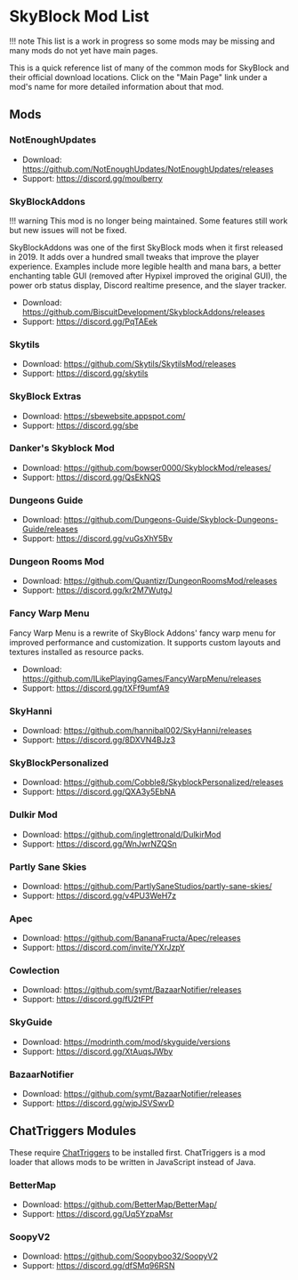 # SkyBlock Mod List
!!! note
    This list is a work in progress so some mods may be missing and many mods do not yet have main pages.

This is a quick reference list of many of the common mods for SkyBlock and their official download locations.
Click on the "Main Page" link under a mod's name for more detailed information about that mod.

## Mods

### NotEnoughUpdates
- Download: https://github.com/NotEnoughUpdates/NotEnoughUpdates/releases
- Support: https://discord.gg/moulberry

### SkyBlockAddons
!!! warning
    This mod is no longer being maintained. Some features still work but new issues will not be fixed.

SkyBlockAddons was one of the first SkyBlock mods when it first released in 2019. It adds over a hundred small tweaks that improve the player experience. Examples include more legible health and mana bars, a better enchanting table GUI (removed after Hypixel improved the original GUI), the power orb status display, Discord realtime presence, and the slayer tracker.

- Download: https://github.com/BiscuitDevelopment/SkyblockAddons/releases
- Support: https://discord.gg/PqTAEek

### Skytils
- Download: https://github.com/Skytils/SkytilsMod/releases
- Support: https://discord.gg/skytils

### SkyBlock Extras
- Download: https://sbewebsite.appspot.com/
- Support: https://discord.gg/sbe

### Danker's Skyblock Mod
- Download: https://github.com/bowser0000/SkyblockMod/releases/
- Support: https://discord.gg/QsEkNQS

### Dungeons Guide
- Download: https://github.com/Dungeons-Guide/Skyblock-Dungeons-Guide/releases
- Support: https://discord.gg/vuGsXhY5Bv

### Dungeon Rooms Mod
- Download: https://github.com/Quantizr/DungeonRoomsMod/releases
- Support: https://discord.gg/kr2M7WutgJ

### Fancy Warp Menu
Fancy Warp Menu is a rewrite of SkyBlock Addons' fancy warp menu for improved performance and customization. It supports custom layouts and textures installed as resource packs.

- Download: https://github.com/ILikePlayingGames/FancyWarpMenu/releases
- Support: https://discord.gg/tXFf9umfA9

### SkyHanni
- Download: https://github.com/hannibal002/SkyHanni/releases
- Support: https://discord.gg/8DXVN4BJz3

### SkyBlockPersonalized
- Download: https://github.com/Cobble8/SkyblockPersonalized/releases
- Support: https://discord.gg/QXA3y5EbNA

### Dulkir Mod
- Download: https://github.com/inglettronald/DulkirMod
- Support: https://discord.gg/WnJwrNZQSn

### Partly Sane Skies
- Download: https://github.com/PartlySaneStudios/partly-sane-skies/
- Support: https://discord.gg/v4PU3WeH7z

### Apec
- Download: https://github.com/BananaFructa/Apec/releases
- Support: https://discord.com/invite/YXrJzpY

### Cowlection
- Download: https://github.com/symt/BazaarNotifier/releases
- Support: https://discord.gg/fU2tFPf

### SkyGuide
- Download: https://modrinth.com/mod/skyguide/versions
- Support: https://discord.gg/XtAuqsJWby

### BazaarNotifier
- Download: https://github.com/symt/BazaarNotifier/releases
- Support: https://discord.gg/wjpJSVSwvD

## ChatTriggers Modules
These require [ChatTriggers](https://www.chattriggers.com) to be installed first.
ChatTriggers is a mod loader that allows mods to be written in JavaScript instead of Java.

### BetterMap
- Download: https://github.com/BetterMap/BetterMap/
- Support: https://discord.gg/Uq5YzpaMsr

### SoopyV2
- Download: https://github.com/Soopyboo32/SoopyV2
- Support: https://discord.gg/dfSMq96RSN

